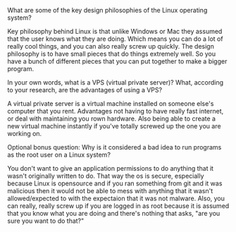 What are some of the key design philosophies of the Linux operating system?

Key philosophy behind Linux is that unlike Windows or Mac they assumed that the user knows what they are doing. Which means you can do a lot of really cool things, and you can also really screw up quickly. The design philosophy is to have small pieces that do things extremely well. So you have a bunch of different pieces that you can put together to make a bigger program. 

In your own words, what is a VPS (virtual private server)? What, according to your research, are the advantages of using a VPS?

A virtual private server is a virtual machine installed on someone else's computer that you rent. Advantages not having to have really fast internet, or deal with maintaining you rown hardware. Also being able to create a new virtual machine instantly if you've totally screwed up the one you are working on.

Optional bonus question: Why is it considered a bad idea to run programs as the root user on a Linux system?

You don't want to give an application permissions to do anything that it wasn't originally written to do. That way the os is secure, especially because Linux is opensource and if you ran something from git and it was malicious then it would not be able to mess with anything that it wasn't allowed/expected to with the expectaion that it was not malware. Also, you can really, really screw up if you are logged in as root because it is assumed that you know what you are doing and there's nothing that asks, "are you sure you want to do that?"